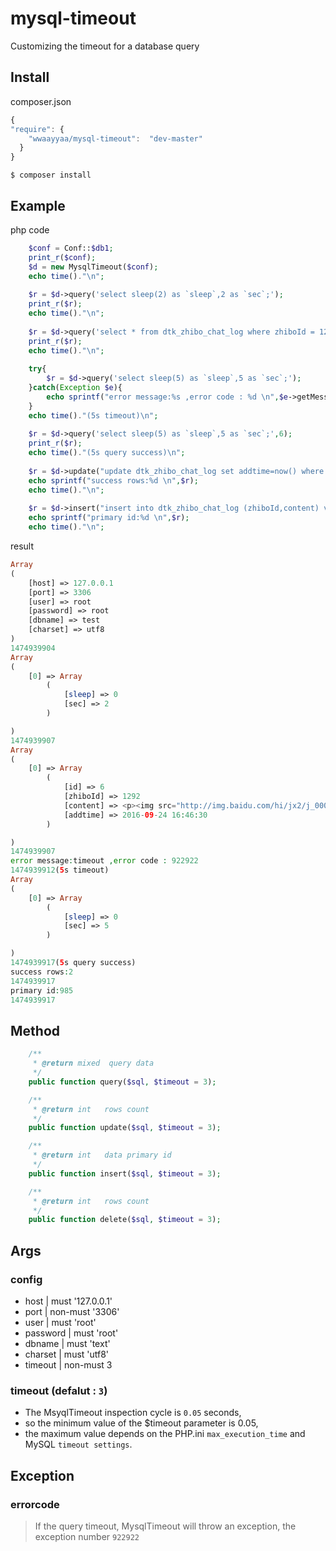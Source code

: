 # mysql-timeout
Customizing the timeout for a database query

## Install
composer.json
```javascript
{
"require": {
    "wwaayyaa/mysql-timeout":  "dev-master"
  }
}
```
```$ composer install```
## Example

php code

```php
    $conf = Conf::$db1;
    print_r($conf);
    $d = new MysqlTimeout($conf);
    echo time()."\n";
    
    $r = $d->query('select sleep(2) as `sleep`,2 as `sec`;');
    print_r($r);
    echo time()."\n";
    
    $r = $d->query('select * from dtk_zhibo_chat_log where zhiboId = 1292 limit 1;');
    print_r($r);
    echo time()."\n";
    
    try{
        $r = $d->query('select sleep(5) as `sleep`,5 as `sec`;');
    }catch(Exception $e){
        echo sprintf("error message:%s ,error code : %d \n",$e->getMessage(),$e->getCode());
    }
    echo time()."(5s timeout)\n";
    
    $r = $d->query('select sleep(5) as `sleep`,5 as `sec`;',6);
    print_r($r);
    echo time()."(5s query success)\n";
    
    $r = $d->update("update dtk_zhibo_chat_log set addtime=now() where id = 6 or id = 17;");
    echo sprintf("success rows:%d \n",$r);
    echo time()."\n";
    
    $r = $d->insert("insert into dtk_zhibo_chat_log (zhiboId,content) values (1292,'test');");
    echo sprintf("primary id:%d \n",$r);
    echo time()."\n";
```
result

```php
Array
(
    [host] => 127.0.0.1
    [port] => 3306
    [user] => root
    [password] => root
    [dbname] => test
    [charset] => utf8
)
1474939904
Array
(
    [0] => Array
        (
            [sleep] => 0
            [sec] => 2
        )

)
1474939907
Array
(
    [0] => Array
        (
            [id] => 6
            [zhiboId] => 1292
            [content] => <p><img src="http://img.baidu.com/hi/jx2/j_0002.gif"/>hi</p>
            [addtime] => 2016-09-24 16:46:30
        )

)
1474939907
error message:timeout ,error code : 922922
1474939912(5s timeout)
Array
(
    [0] => Array
        (
            [sleep] => 0
            [sec] => 5
        )

)
1474939917(5s query success)
success rows:2
1474939917
primary id:985
1474939917


```

## Method

```php
	/**
     * @return mixed  query data
     */
	public function query($sql, $timeout = 3);

	/**
     * @return int   rows count
     */
	public function update($sql, $timeout = 3);

	/**
     * @return int   data primary id
     */
	public function insert($sql, $timeout = 3);

	/**
     * @return int   rows count
     */
	public function delete($sql, $timeout = 3);

```

## Args

### config
 - host | must '127.0.0.1'
 - port | non-must '3306'
 - user | must 'root'
 - password | must 'root'
 - dbname | must 'text'
 - charset | must 'utf8'
 - timeout | non-must 3

### timeout (defalut : ```3```)
 - The MsyqlTimeout inspection cycle is ```0.05``` seconds,
 - so the minimum value of the $timeout parameter is 0.05,
 - the maximum value depends on the PHP.ini ```max_execution_time``` and MySQL ```timeout settings```.

## Exception

### errorcode
>If the query timeout,  MysqlTimeout will throw an exception, the exception number ```922922```
